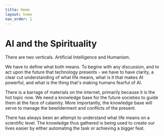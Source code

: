 ```yaml
---
title: Home
layout: home
nav_order: 1
---
```


# AI and the Spirituality

There are two verticals. Artificial Intelligence and Humanism.

We have to define what both means. To begine with any discussion, and to act upon the future that technology presents - we have to have clarity, a clear cut understanding of what life means, what is it that makes AI powerful, and what is the thing that's making humans fearful of AI.

There is a barrage of materials on the internet, primarily because it is the hot topic now. We need a knowledge base for the future societies to guide them at the face of calamity. More importantly, the knowledge base will serve to manage the bewilderment and conflicts of the present.

There has always been an attempt to understand what life means on a scientific level. The knowledge thus gathered is being used to create our lives easier by either automating the task or achieving a bigger feat.
